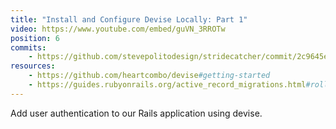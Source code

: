 ```yaml
---
title: "Install and Configure Devise Locally: Part 1"
video: https://www.youtube.com/embed/guVN_3RROTw
position: 6
commits: 
    - https://github.com/stevepolitodesign/stridecatcher/commit/2c9645e1811b95dbb52fe1dcb61dcce095f47596
resources:
    - https://github.com/heartcombo/devise#getting-started
    - https://guides.rubyonrails.org/active_record_migrations.html#rolling-back
---
```

Add user authentication to our Rails application using devise.